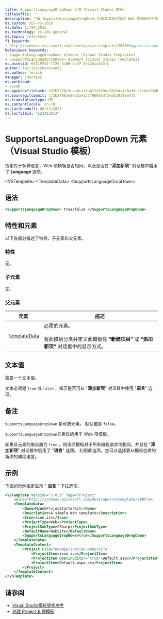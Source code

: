 ```yaml
---
title: SupportsLanguageDropDown 元素（Visual Studio 模板）
titleSuffix: ''
description: 了解 SupportsLanguageDropDown 元素及其如何指定 Web 项模板对于多语言是否相同，以及是否启用了 Language 选项。
ms.custom: SEO-VS-2020
ms.date: 11/04/2016
ms.technology: vs-ide-general
ms.topic: reference
f1_keywords:
- http://schemas.microsoft.com/developer/vstemplate/2005#SupportsLanguageDropDown
helpviewer_keywords:
- SupportsLanguageDropDown element [Visual Studio Templates]
- <SupportsLanguageDropDown> element [Visual Studio Templates]
ms.assetid: 641197d5-f724-4c06-bc47-2e22dad3fbfb
author: leslierichardson95
ms.author: lerich
manager: jmartens
ms.workload:
- vssdk
ms.openlocfilehash: f02b7b70e3caedca11a41fd399ec80e84c4c8a39ccfc8eb98db795a4d49fa58b
ms.sourcegitcommit: c72b2f603e1eb3a4157f00926df2e263831ea472
ms.translationtype: MT
ms.contentlocale: zh-CN
ms.lasthandoff: 08/12/2021
ms.locfileid: "121413812"
---
```

# <a name="supportslanguagedropdown-element-visual-studio-templates"></a>SupportsLanguageDropDown 元素（Visual Studio 模板）

指定对于多种语言，Web 项模板是否相同，以及是否在 "**添加新项**" 对话框中启用了 **Language** 选项。

 \<VSTemplate> \<TemplateData>
 \<SupportsLanguageDropDown>

## <a name="syntax"></a>语法

```xml
<SupportsLanguageDropDown> true/false </SupportsLanguageDropDown>
```

## <a name="attributes-and-elements"></a>特性和元素

 以下各部分描述了特性、子元素和父元素。

### <a name="attributes"></a>特性

 无。

### <a name="child-elements"></a>子元素

 无。

### <a name="parent-elements"></a>父元素

|元素|描述|
|-------------|-----------------|
|[TemplateData](../extensibility/templatedata-element-visual-studio-templates.md)|必需的元素。<br /><br /> 将此模板分类并定义此模板在 **“新建项目”** 或 **“添加新项”** 对话框中的显示方式。|

## <a name="text-value"></a>文本值

 需要一个文本值。

 文本必须是 `true` 或 `false` ，指示是否可从 "**添加新项**" 对话框中使用 "**语言**" 选项。

## <a name="remarks"></a>备注

 `SupportsLanguageDropDown` 是可选元素。 默认值是 `false`。

 `SupportsLanguageDropDown`元素仅适用于 Web 项模板。

 如果此元素的值设置为 `true` ，则该项模板对于所有编程语言均相同，并且在 "**添加新项**" 对话框中启用了 "**语言**" 选项。 利用此选项，您可以选择要从模板创建的新项的编程语言。

## <a name="example"></a>示例

 下面的示例指定显示 " **语言** " 下拉选项。

```xml
<VSTemplate Version="3.0.0" Type="Project"
    xmlns="http://schemas.microsoft.com/developer/vstemplate/2005">>
    <TemplateData>
        <Name>MyWebProjecStarterKit</Name>
        <Description>A simple Web template</Description>
        <Icon>icon.ico</Icon>
        <ProjectType>Web</ProjectType>
        <ProjectSubType>CSharp</ProjectSubType>
        <DefaultName>WebSite</DefaultName>
        <SupportsLanguageDropDown>true</SupportsLanguageDropDown>
    </TemplateData>
    <TemplateContent>
        <Project File="WebApplication.webproj">
            <ProjectItem>icon.ico</ProjectItem>
            <ProjectItem OpenInEditor="true">Default.aspx</ProjectItem>
            <ProjectItem>Default.aspx.cs</ProjectItem>
        </Project>
    </TemplateContent>
</VSTemplate>
```

## <a name="see-also"></a>请参阅

- [Visual Studio模板架构参考](../extensibility/visual-studio-template-schema-reference.md)
- [创建 Project 和项模板](../ide/creating-project-and-item-templates.md)
